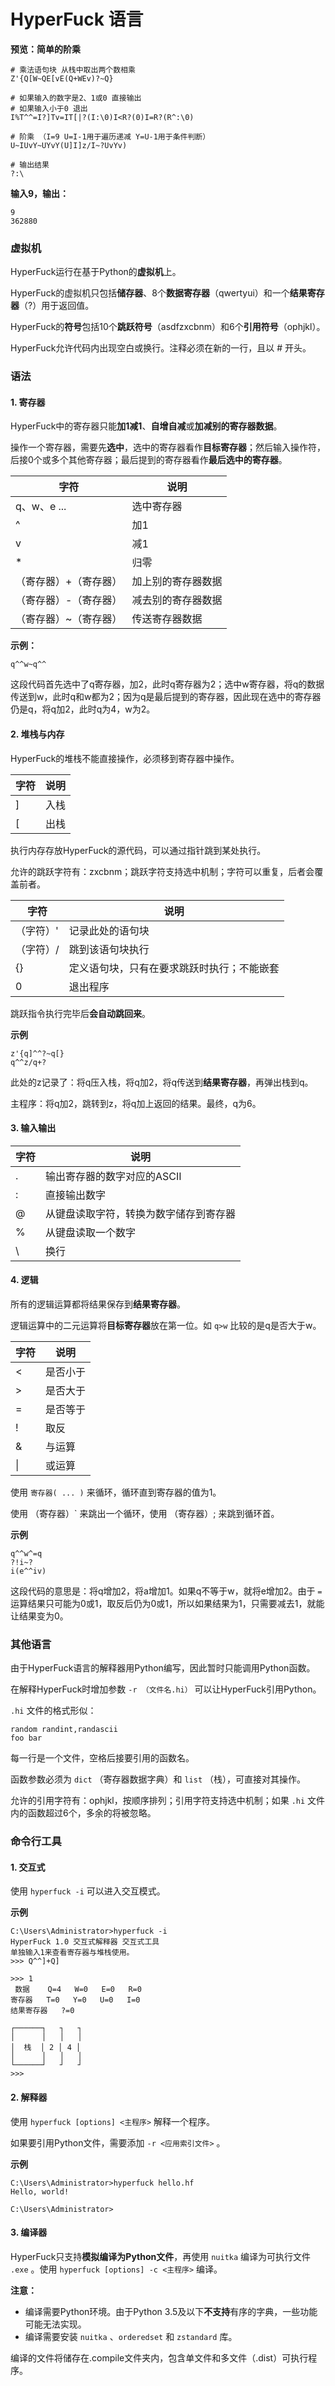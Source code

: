 # HyperFuck 语言

**预览：简单的阶乘**  

```
# 乘法语句块 从栈中取出两个数相乘
Z'{Q[W~QE[vE(Q+WEv)?~Q}

# 如果输入的数字是2、1或0 直接输出
# 如果输入小于0 退出
I%T^^=I?]Tv=IT[|?(I:\0)I<R?(0)I=R?(R^:\0)

# 阶乘 （I=9 U=I-1用于遍历递减 Y=U-1用于条件判断）
U~IUvY~UYvY(U]I]z/I~?UvYv)

# 输出结果
?:\
```

**输入9，输出：**  

```
9
362880
```

### 虚拟机

HyperFuck运行在基于Python的**虚拟机**上。  

HyperFuck的虚拟机只包括**储存器**、8个**数据寄存器**（qwertyui）和一个**结果寄存器**（?）用于返回值。  

HyperFuck的**符号**包括10个**跳跃符号**（asdfzxcbnm）和6个**引用符号**（ophjkl）。  

HyperFuck允许代码内出现空白或换行。注释必须在新的一行，且以 # 开头。  

### 语法

#### 1. 寄存器

HyperFuck中的寄存器只能**加1减1**、**自增自减**或**加减别的寄存器数据**。  

操作一个寄存器，需要先**选中**，选中的寄存器看作**目标寄存器**；然后输入操作符，后接0个或多个其他寄存器；最后提到的寄存器看作**最后选中的寄存器**。  

| 字符                  | 说明               |
| --------------------- | ------------------ |
| q、w、e ...      | 选中寄存器         |
| ^                     | 加1                |
| v                     | 减1                |
| *                  | 归零            |
| （寄存器）+（寄存器） | 加上别的寄存器数据 |
| （寄存器）-（寄存器） | 减去别的寄存器数据 |
| （寄存器）~（寄存器） | 传送寄存器数据     |

**示例：**

```
q^^w~q^^
```

这段代码首先选中了q寄存器，加2，此时q寄存器为2；选中w寄存器，将q的数据传送到w，此时q和w都为2；因为q是最后提到的寄存器，因此现在选中的寄存器仍是q，将q加2，此时q为4，w为2。  

#### 2. 堆栈与内存

HyperFuck的堆栈不能直接操作，必须移到寄存器中操作。  

| 字符 | 说明 |
| ---- | ---- |
| ]    | 入栈 |
| [    | 出栈 |

执行内存存放HyperFuck的源代码，可以通过指针跳到某处执行。   

允许的跳跃字符有：zxcbnm；跳跃字符支持选中机制；字符可以重复，后者会覆盖前者。  

| 字符      | 说明                                       |
| --------- | ------------------------------------------ |
| （字符）' | 记录此处的语句块                     |
| （字符）/ | 跳到该语句块执行                         |
| {}        | 定义语句块，只有在要求跳跃时执行；不能嵌套 |
| 0         | 退出程序                          |

跳跃指令执行完毕后**会自动跳回来**。  

**示例**

```
z'{q]^^?~q[}
q^^z/q+?
```

此处的z记录了：将q压入栈，将q加2，将q传送到**结果寄存器**，再弹出栈到q。  

主程序：将q加2，跳转到z，将q加上返回的结果。最终，q为6。  

#### 3. 输入输出

| 字符 | 说明                                   |
| ---- | -------------------------------------- |
| .    | 输出寄存器的数字对应的ASCII            |
| :    | 直接输出数字            |
| @    | 从键盘读取字符，转换为数字储存到寄存器 |
| %    | 从键盘读取一个数字                    |
| \    | 换行                                   |

#### 4. 逻辑

所有的逻辑运算都将结果保存到**结果寄存器**。  

逻辑运算中的二元运算将**目标寄存器**放在第一位。如 `q>w` 比较的是q是否大于w。  

| 字符 | 说明     |
| ---- | -------- |
| <    | 是否小于 |
| >    | 是否大于 |
| =    | 是否等于 |
| !    | 取反     |
| &    | 与运算   |
| \|   | 或运算   |

使用 `寄存器( ... )` 来循环，循环直到寄存器的值为1。  

使用 （寄存器）` 来跳出一个循环，使用 （寄存器）; 来跳到循环首。  

**示例**

```
q^^w^=q
?!i~?
i(e^^iv)
```

这段代码的意思是：将q增加2，将a增加1。如果q不等于w，就将e增加2。由于 `=` 运算结果只可能为0或1，取反后仍为0或1，所以如果结果为1，只需要减去1，就能让结果变为0。

### 其他语言

由于HyperFuck语言的解释器用Python编写，因此暂时只能调用Python函数。  

在解释HyperFuck时增加参数 `-r （文件名.hi）` 可以让HyperFuck引用Python。   

`.hi` 文件的格式形似：

```
random randint,randascii
foo bar
```

每一行是一个文件，空格后接要引用的函数名。

函数参数必须为 `dict` （寄存器数据字典）和 `list` （栈），可直接对其操作。

允许的引用字符有：ophjkl，按顺序排列；引用字符支持选中机制；如果 `.hi` 文件内的函数超过6个，多余的将被忽略。  

### 命令行工具

#### 1. 交互式

使用 `hyperfuck -i` 可以进入交互模式。  

**示例**

```
C:\Users\Administrator>hyperfuck -i
HyperFuck 1.0 交互式解释器 交互式工具
单独输入1来查看寄存器与堆栈使用。
>>> Q^^]+Q]

>>> 1
 数据    Q=4   W=0   E=0   R=0
寄存器   T=0   Y=0   U=0   I=0
结果寄存器   ?=0

┌──────┐   ┐   ┐
│      │   │   │
│  栈  │ 2 │ 4 │
│      │   │   │
└──────┘   ┘   ┘
>>>
```

#### 2. 解释器

使用 `hyperfuck [options] <主程序>`  解释一个程序。  

如果要引用Python文件，需要添加 `-r <应用索引文件>` 。  

**示例**

```
C:\Users\Administrator>hyperfuck hello.hf
Hello, world!

C:\Users\Administrator>
```

#### 3. 编译器

HyperFuck只支持**模拟编译为Python文件**，再使用 `nuitka` 编译为可执行文件 `.exe` 。使用 `hyperfuck [options] -c <主程序>` 编译。  

**注意：**   

- 编译需要Python环境。由于Python 3.5及以下**不支持**有序的字典，一些功能可能无法实现。
- 编译需要安装 `nuitka` 、`orderedset` 和 `zstandard` 库。

编译的文件将储存在.compile文件夹内，包含单文件和多文件（.dist）可执行程序。  